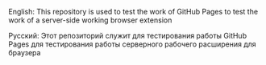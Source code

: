 English:
This repository is used to test the work of GitHub Pages to test the work of a server-side working browser extension

Русский:
Этот репозиторий служит для тестирования работы GitHub Pages  для тестирования работы серверного рабочего расширения для браузера
